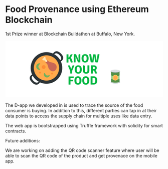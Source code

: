 # Food Provenance using Ethereum Blockchain

1st Prize winner at Blockchain Buildathon at Buffalo, New York.

![alt text](food.png?raw=true)

The D-app we developed in  is used to trace the source of the food consumer is buying. In addition to this, different parties can tap in at their data points to access the supply chain for multiple uses like data entry. 

The web app is bootstrapped using Truffle framework with solidity for smart contracts.

Future additions:

We are working on adding the QR code scanner feature where user will be able to scan the QR code of the product and get provenace on the mobile app.


